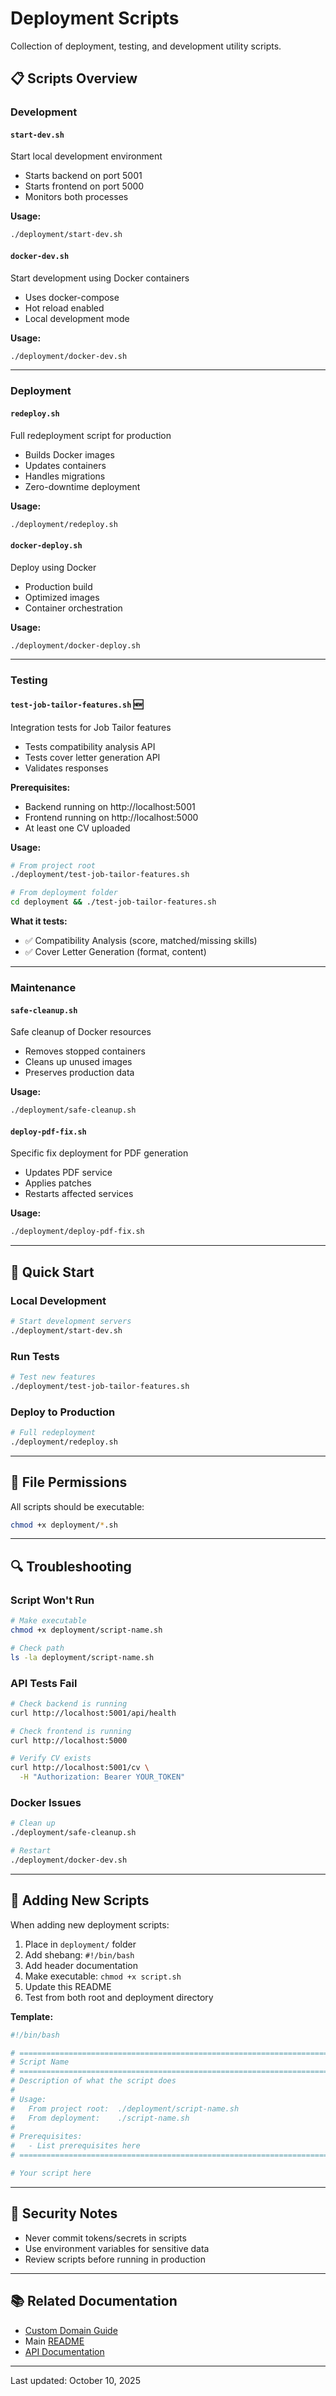 # Deployment Scripts

Collection of deployment, testing, and development utility scripts.

## 📋 Scripts Overview

### Development

#### `start-dev.sh`
Start local development environment
- Starts backend on port 5001
- Starts frontend on port 5000
- Monitors both processes

**Usage:**
```bash
./deployment/start-dev.sh
```

#### `docker-dev.sh`
Start development using Docker containers
- Uses docker-compose
- Hot reload enabled
- Local development mode

**Usage:**
```bash
./deployment/docker-dev.sh
```

---

### Deployment

#### `redeploy.sh`
Full redeployment script for production
- Builds Docker images
- Updates containers
- Handles migrations
- Zero-downtime deployment

**Usage:**
```bash
./deployment/redeploy.sh
```

#### `docker-deploy.sh`
Deploy using Docker
- Production build
- Optimized images
- Container orchestration

**Usage:**
```bash
./deployment/docker-deploy.sh
```

---

### Testing

#### `test-job-tailor-features.sh` 🆕
Integration tests for Job Tailor features
- Tests compatibility analysis API
- Tests cover letter generation API
- Validates responses

**Prerequisites:**
- Backend running on http://localhost:5001
- Frontend running on http://localhost:5000
- At least one CV uploaded

**Usage:**
```bash
# From project root
./deployment/test-job-tailor-features.sh

# From deployment folder
cd deployment && ./test-job-tailor-features.sh
```

**What it tests:**
- ✅ Compatibility Analysis (score, matched/missing skills)
- ✅ Cover Letter Generation (format, content)

---

### Maintenance

#### `safe-cleanup.sh`
Safe cleanup of Docker resources
- Removes stopped containers
- Cleans up unused images
- Preserves production data

**Usage:**
```bash
./deployment/safe-cleanup.sh
```

#### `deploy-pdf-fix.sh`
Specific fix deployment for PDF generation
- Updates PDF service
- Applies patches
- Restarts affected services

**Usage:**
```bash
./deployment/deploy-pdf-fix.sh
```

---

## 🚀 Quick Start

### Local Development

```bash
# Start development servers
./deployment/start-dev.sh
```

### Run Tests

```bash
# Test new features
./deployment/test-job-tailor-features.sh
```

### Deploy to Production

```bash
# Full redeployment
./deployment/redeploy.sh
```

---

## 📁 File Permissions

All scripts should be executable:

```bash
chmod +x deployment/*.sh
```

---

## 🔍 Troubleshooting

### Script Won't Run
```bash
# Make executable
chmod +x deployment/script-name.sh

# Check path
ls -la deployment/script-name.sh
```

### API Tests Fail
```bash
# Check backend is running
curl http://localhost:5001/api/health

# Check frontend is running
curl http://localhost:5000

# Verify CV exists
curl http://localhost:5001/cv \
  -H "Authorization: Bearer YOUR_TOKEN"
```

### Docker Issues
```bash
# Clean up
./deployment/safe-cleanup.sh

# Restart
./deployment/docker-dev.sh
```

---

## 📝 Adding New Scripts

When adding new deployment scripts:

1. Place in `deployment/` folder
2. Add shebang: `#!/bin/bash`
3. Add header documentation
4. Make executable: `chmod +x script.sh`
5. Update this README
6. Test from both root and deployment directory

**Template:**
```bash
#!/bin/bash

# ============================================================================
# Script Name
# ============================================================================
# Description of what the script does
# 
# Usage:
#   From project root:  ./deployment/script-name.sh
#   From deployment:    ./script-name.sh
#
# Prerequisites:
#   - List prerequisites here
# ============================================================================

# Your script here
```

---

## 🔐 Security Notes

- Never commit tokens/secrets in scripts
- Use environment variables for sensitive data
- Review scripts before running in production

---

## 📚 Related Documentation

- [Custom Domain Guide](../requiments/CUSTOM_DOMAIN_GUIDE.md)
- Main [README](../README.md)
- [API Documentation](../docs/api.md)

---

Last updated: October 10, 2025


